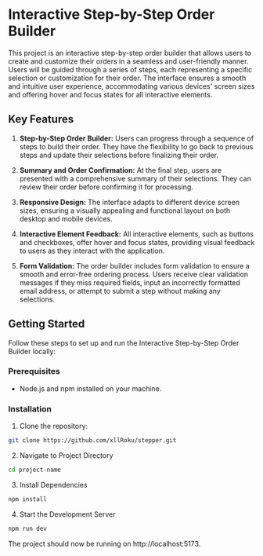 # Interactive Step-by-Step Order Builder

This project is an interactive step-by-step order builder that allows users to create and customize their orders in a seamless and user-friendly manner. Users will be guided through a series of steps, each representing a specific selection or customization for their order. The interface ensures a smooth and intuitive user experience, accommodating various devices' screen sizes and offering hover and focus states for all interactive elements.

## Key Features

1. **Step-by-Step Order Builder:** Users can progress through a sequence of steps to build their order. They have the flexibility to go back to previous steps and update their selections before finalizing their order.

2. **Summary and Order Confirmation:** At the final step, users are presented with a comprehensive summary of their selections. They can review their order before confirming it for processing.

3. **Responsive Design:** The interface adapts to different device screen sizes, ensuring a visually appealing and functional layout on both desktop and mobile devices.

4. **Interactive Element Feedback:** All interactive elements, such as buttons and checkboxes, offer hover and focus states, providing visual feedback to users as they interact with the application.

5. **Form Validation:** The order builder includes form validation to ensure a smooth and error-free ordering process. Users receive clear validation messages if they miss required fields, input an incorrectly formatted email address, or attempt to submit a step without making any selections.

## Getting Started

Follow these steps to set up and run the Interactive Step-by-Step Order Builder locally:

### Prerequisites

-   Node.js and npm installed on your machine.

### Installation

1. Clone the repository:

```bash
git clone https://github.com/xllRoku/stepper.git
```

2. Navigate to Project Directory

```bash
cd project-name
```

3. Install Dependencies

```bash
npm install
```

4. Start the Development Server

```bash
npm run dev
```

The project should now be running on http://localhost:5173.
